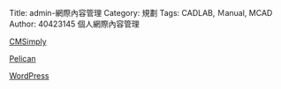 Title: admin-網際內容管理
Category: 規劃
Tags: CADLAB, Ｍanual, MCAD
Author: 40423145
個人網際內容管理

<!-- PELICAN_END_SUMMARY -->

<a href="http://cmsimply-read40423145.rhcloud.com/get_page?heading=head+1">CMSimply</a>

<a href="http://h2itw.github.io/blog/post/index.html">Pelican</a>

<a href="http://wp-read40423145.rhcloud.com/">WordPress</a>
